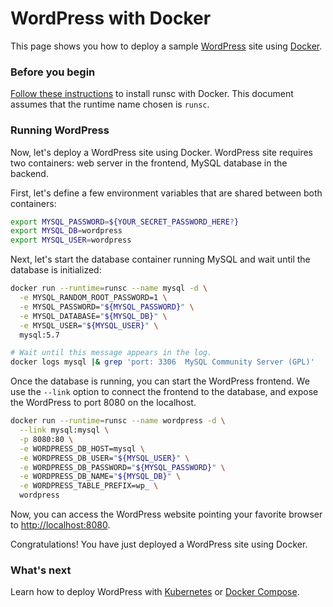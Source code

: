 # WordPress with Docker

This page shows you how to deploy a sample [WordPress][wordpress] site using
[Docker][docker].

### Before you begin

[Follow these instructions][docker-install] to install runsc with Docker. This
document assumes that the runtime name chosen is `runsc`.

### Running WordPress

Now, let's deploy a WordPress site using Docker. WordPress site requires two
containers: web server in the frontend, MySQL database in the backend.

First, let's define a few environment variables that are shared between both
containers:

```bash
export MYSQL_PASSWORD=${YOUR_SECRET_PASSWORD_HERE?}
export MYSQL_DB=wordpress
export MYSQL_USER=wordpress
```

Next, let's start the database container running MySQL and wait until the
database is initialized:

```bash
docker run --runtime=runsc --name mysql -d \
  -e MYSQL_RANDOM_ROOT_PASSWORD=1 \
  -e MYSQL_PASSWORD="${MYSQL_PASSWORD}" \
  -e MYSQL_DATABASE="${MYSQL_DB}" \
  -e MYSQL_USER="${MYSQL_USER}" \
  mysql:5.7

# Wait until this message appears in the log.
docker logs mysql |& grep 'port: 3306  MySQL Community Server (GPL)'
```

Once the database is running, you can start the WordPress frontend. We use the
`--link` option to connect the frontend to the database, and expose the
WordPress to port 8080 on the localhost.

```bash
docker run --runtime=runsc --name wordpress -d \
  --link mysql:mysql \
  -p 8080:80 \
  -e WORDPRESS_DB_HOST=mysql \
  -e WORDPRESS_DB_USER="${MYSQL_USER}" \
  -e WORDPRESS_DB_PASSWORD="${MYSQL_PASSWORD}" \
  -e WORDPRESS_DB_NAME="${MYSQL_DB}" \
  -e WORDPRESS_TABLE_PREFIX=wp_ \
  wordpress
```

Now, you can access the WordPress website pointing your favorite browser to
<http://localhost:8080>.

Congratulations! You have just deployed a WordPress site using Docker.

### What's next

Learn how to deploy WordPress with [Kubernetes][wordpress-k8s] or
[Docker Compose][wordpress-compose].

[docker]: https://www.docker.com/
[docker-install]: ../quick_start/docker.md
[wordpress]: https://wordpress.com/
[wordpress-k8s]: kubernetes.md
[wordpress-compose]: docker-compose.md
